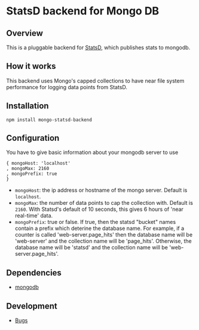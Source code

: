 # StatsD backend for Mongo DB

## Overview
This is a pluggable backend for [StatsD](https://github.com/etsy/statsd), which
publishes stats to mongodb.
## How it works
This backend uses Mongo's capped collections to have near file system performance for logging data points from StatsD.

## Installation

    npm install mongo-statsd-backend

## Configuration
You have to give basic information about your mongodb server to use
```
{ mongoHost: 'localhost'
, mongoMax: 2160
, mongoPrefix: true
}
```

* `mongoHost`: the ip address or hostname of the mongo server. Default is `localhost`.
* `mongoMax`: the number of data points to cap the collection with. Default is `2160`. With Statsd's default of 10 seconds, this gives 6 hours of 'near real-time' data.
* `mongoPrefix`: true or false. If true, then the statsd "bucket" names contain a prefix which deterine the database name. For example, if a counter is called 'web-server.page_hits' then the database name will be 'web-server' and the collection name will be 'page_hits'. Otherwise, the database name will be 'statsd' and the collection name will be 'web-server.page_hits'.
  
## Dependencies
- [mongodb](https://github.com/mongodb/node-mongodb-native)

## Development
- [Bugs](https://github.com/dynmeth/mongo-statsd-backend/issues)
